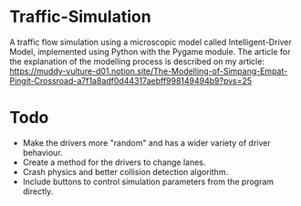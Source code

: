 # Traffic-Simulation
 
A traffic flow simulation using a microscopic model called Intelligent-Driver Model, implemented using Python with the Pygame module. The article for the explanation of the modelling process is described on my article:
https://muddy-vulture-d01.notion.site/The-Modelling-of-Simpang-Empat-Pingit-Crossroad-a7f1a8adf0d44317aebff998149494b9?pvs=25

# Todo

- Make the drivers more "random" and has a wider variety of driver behaviour.
- Create a method for the drivers to change lanes.
- Crash physics and better collision detection algorithm.
- Include buttons to control simulation parameters from the program directly.
